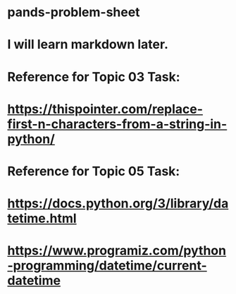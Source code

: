 # pands-problem-sheet

# I will learn markdown later.

# Reference for Topic 03 Task:
# https://thispointer.com/replace-first-n-characters-from-a-string-in-python/

# Reference for Topic 05 Task:
# https://docs.python.org/3/library/datetime.html
# https://www.programiz.com/python-programming/datetime/current-datetime